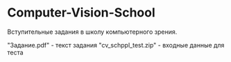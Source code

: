 # Computer-Vision-School
Вступительные задания в школу компьютерного зрения.

"Задание.pdf" - текст задания
"cv_schppl_test.zip" - входные данные для теста
